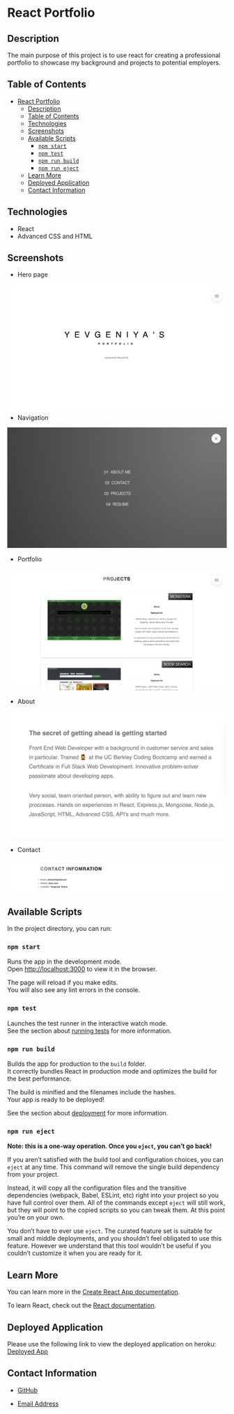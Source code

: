 # React Portfolio

## Description

The main purpose of this project is to use react for creating a professional portfolio to showcase my background and projects to potential employers.

## Table of Contents

- [React Portfolio](#react-portfolio)
  - [Description](#description)
  - [Table of Contents](#table-of-contents)
  - [Technologies](#technologies)
  - [Screenshots](#screenshots)
  - [Available Scripts](#available-scripts)
    - [`npm start`](#npm-start)
    - [`npm test`](#npm-test)
    - [`npm run build`](#npm-run-build)
    - [`npm run eject`](#npm-run-eject)
  - [Learn More](#learn-more)
  - [Deployed Application](#deployed-application)
  - [Contact Information](#contact-information)

## Technologies

* React
* Advanced CSS and HTML

## Screenshots

* Hero page

![alt=about](./src/assets/screenshots/hero.png)

* Navigation

![alt=navigation](./src/assets/screenshots/navigation.png)

* Portfolio

![alt=portfolio](./src/assets/screenshots/project.png)

* About

![alt=contact](./src/assets/screenshots/about.png)

* Contact

![alt=resume](./src/assets/screenshots/contact.png)

## Available Scripts

In the project directory, you can run:

### `npm start`

Runs the app in the development mode.\
Open [http://localhost:3000](http://localhost:3000) to view it in the browser.

The page will reload if you make edits.\
You will also see any lint errors in the console.

### `npm test`

Launches the test runner in the interactive watch mode.\
See the section about [running tests](https://facebook.github.io/create-react-app/docs/running-tests) for more information.

### `npm run build`

Builds the app for production to the `build` folder.\
It correctly bundles React in production mode and optimizes the build for the best performance.

The build is minified and the filenames include the hashes.\
Your app is ready to be deployed!

See the section about [deployment](https://facebook.github.io/create-react-app/docs/deployment) for more information.

### `npm run eject`

**Note: this is a one-way operation. Once you `eject`, you can’t go back!**

If you aren’t satisfied with the build tool and configuration choices, you can `eject` at any time. This command will remove the single build dependency from your project.

Instead, it will copy all the configuration files and the transitive dependencies (webpack, Babel, ESLint, etc) right into your project so you have full control over them. All of the commands except `eject` will still work, but they will point to the copied scripts so you can tweak them. At this point you’re on your own.

You don’t have to ever use `eject`. The curated feature set is suitable for small and middle deployments, and you shouldn’t feel obligated to use this feature. However we understand that this tool wouldn’t be useful if you couldn’t customize it when you are ready for it.

## Learn More

You can learn more in the [Create React App documentation](https://facebook.github.io/create-react-app/docs/getting-started).

To learn React, check out the [React documentation](https://reactjs.org/).


## Deployed Application

Please use the following link to view the deployed application on heroku: [Deployed App](https://portfolio-yev.herokuapp.com/)

## Contact Information


* [GitHub](https://github.com/down-dive)

* [Email Address](mailto:yterlyuk@gmail.com)


